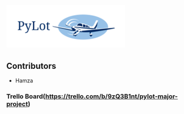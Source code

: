 # ![screenshot](pylotlogo.PNG)

## Contributors
* Hamza

### Trello Board(https://trello.com/b/9zQ3B1nt/pylot-major-project)
